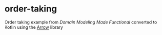 # order-taking

Order taking example from *Domain Modeling Made Functional* converted to Kotlin using the [Arrow](https://arrow-kt.io/) library
